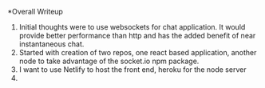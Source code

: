 *Overall Writeup 
1. Initial thoughts were to use websockets for chat application. It would provide better performance than http and has the added benefit of near instantaneous chat.
2. Started with creation of two repos, one react based application, another node to take advantage of the socket.io npm package.
3. I want to use Netlify to host the front end, heroku for the node server
4. 